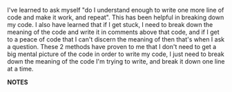 I've learned to ask myself "do I understand enough to write one more line of code and make it work, and repeat". This has been helpful in breaking down my code. I also have learned that if I get stuck, I need to break down the meaning of the code and write it in comments above that code, and if I get to a peace of code that I can't discern the meaning of then that's when I ask a question. These 2 methods have proven to me that I don't need to get a big mental picture of the code in order to write my code, I just need to break down the meaning of the code I'm trying to write, and break it down one line at a time.


****NOTES****
